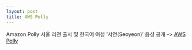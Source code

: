```yaml
---
layout: post
title: AWS Polly
---
```


Amazon Polly 서울 리전 출시 및 한국어 여성 ‘서연(Seoyeon)’ 음성 공개 -> [AWS Polly](https://aws.amazon.com/ko/blogs/korea/?nc1=f_so_bl)
